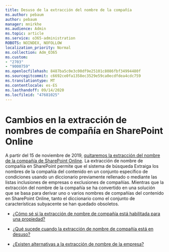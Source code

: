 ```yaml
---
title: Desuso de la extracción del nombre de la compañía
ms.author: pebaum
author: pebaum
manager: mnirkhe
ms.audience: Admin
ms.topic: article
ms.service: o365-administration
ROBOTS: NOINDEX, NOFOLLOW
localization_priority: Normal
ms.collection: Adm_O365
ms.custom:
- "2703"
- "9000759"
ms.openlocfilehash: 8487ba5c0e3c00df9e25101c8086fbf34994480f
ms.sourcegitcommit: c6692ce0fa1358ec3529e59ca0ecdfdea4cdc759
ms.translationtype: MT
ms.contentlocale: es-ES
ms.lasthandoff: 09/14/2020
ms.locfileid: "47681025"
---
```

# <a name="changes-to-company-name-extraction-in-sharepoint-online"></a>Cambios en la extracción de nombres de compañía en SharePoint Online

A partir del 15 de noviembre de 2019, [quitaremos la extracción del nombre de la compañía de SharePoint Online](https://docs.microsoft.com/sharepoint/changes-to-company-name-extraction-in-sharepoint-online). La extracción de nombre de compañía en SharePoint permite que el sistema de búsqueda Extraiga los nombres de la compañía del contenido en un conjunto específico de condiciones usando un diccionario previamente rellenado o mediante las listas inclusiones de empresas o exclusiones de compañías. Mientras que la extracción del nombre de la compañía se ha convertido en una solución que se basa para derivar uno o varios nombres de compañías del contenido en SharePoint Online, tanto el diccionario como el conjunto de características subyacente se han quedado obsoletos.

- [¿Cómo sé si la extracción de nombre de compañía está habilitada para una propiedad?](https://docs.microsoft.com/sharepoint/changes-to-company-name-extraction-in-sharepoint-online#how-do-i-know-if-company-name-extraction-is-enabled-for-a-property)

- [¿Qué sucede cuando la extracción de nombre de compañía está en desuso?](https://docs.microsoft.com/sharepoint/changes-to-company-name-extraction-in-sharepoint-online#what-happens-when-company-name-extraction-is-deprecated) 

- [¿Existen alternativas a la extracción de nombre de la empresa?](https://docs.microsoft.com/sharepoint/changes-to-company-name-extraction-in-sharepoint-online#are-there-alternatives-to-company-name-extraction) 